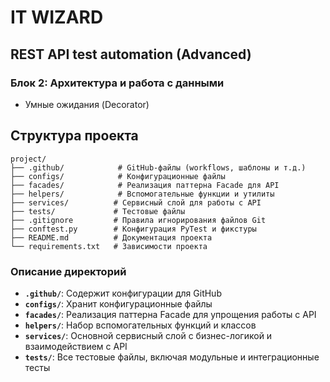 # IT WIZARD
## REST API test automation (Advanced)

### Блок 2: Архитектура и работа с данными
- Умные ожидания (Decorator)

## Структура проекта

```
project/
├── .github/            # GitHub-файлы (workflows, шаблоны и т.д.)
├── configs/            # Конфигурационные файлы
├── facades/            # Реализация паттерна Facade для API
├── helpers/            # Вспомогательные функции и утилиты
├── services/          # Сервисный слой для работы с API
├── tests/             # Тестовые файлы
├── .gitignore         # Правила игнорирования файлов Git
├── conftest.py        # Конфигурация PyTest и фикстуры
├── README.md          # Документация проекта
└── requirements.txt   # Зависимости проекта
```

### Описание директорий

- **`.github/`**: Содержит конфигурации для GitHub
- **`configs/`**: Хранит конфигурационные файлы 
- **`facades/`**: Реализация паттерна Facade для упрощения работы с API
- **`helpers/`**: Набор вспомогательных функций и классов
- **`services/`**: Основной сервисный слой с бизнес-логикой и взаимодействием с API
- **`tests/`**: Все тестовые файлы, включая модульные и интеграционные тесты